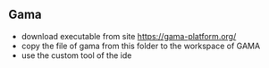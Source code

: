 

## Gama

- download executable from site https://gama-platform.org/
- copy the file of gama from this folder to the workspace of GAMA
- use the custom tool of the ide
